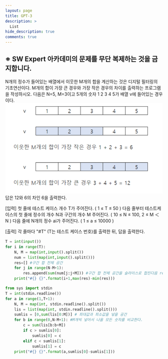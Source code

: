 ```yaml
---
layout: page
title: GPT-3
description: >
  List
hide_description: true
comments: true
---
```


## ※ SW Expert 아카데미의 문제를 무단 복제하는 것을 금지합니다.
N개의 정수가 들어있는 배열에서 이웃한 M개의 합을 계산하는 것은 디지털 필터링의 기초연산이다.
M개의 합이 가장 큰 경우와 가장 작은 경우의 차이를 출력하는 프로그램을 작성하시오.
다음은 N=5, M=3이고 5개의 숫자 1 2 3 4 5가 배열 v에 들어있는 경우이다.
![list4](../image/2.png)
답은 12와 6의 차인 6을 출력한다.


[입력]
첫 줄에 테스트 케이스 개수 T가 주어진다.  ( 1 ≤ T ≤ 50 )
다음 줄부터 테스트케이스의 첫 줄에 정수의 개수 N과 구간의 개수 M 주어진다. ( 10 ≤ N ≤ 100,  2 ≤ M ＜ N )
다음 줄에 N개의 정수 ai가 주어진다. ( 1 ≤ a ≤ 10000 )

[출력]
각 줄마다 "#T" (T는 테스트 케이스 번호)를 출력한 뒤, 답을 출력한다.

~~~python
T = int(input())
for i in range(T):
    N, M = map(int,input().split())
    num = list(map(int,input().split()))
    res=[] #구간 합 전체 공간
    for j in range(N-M+1):
        res.append(sum(num[j:j+M])) #구간 합 전체 공간을 슬라이스로 합친다음 res에 추가
    print("#{} {}".format(i+1,max(res)-min(res)))
~~~

~~~python
from sys import stdin
T = int(stdin.readline())
for a in range(1,T+1):
    N, M = map(int, stdin.readline().split())
    lis = list(map(int, stdin.readline().split()))
    sumlis = [0,sum(lis[0:M])] # 최대값과 최소값을 넣을 공간
    for b in range(0,N-M+1): #M개씩 넣어서 나올 모든 숫자를 비교한다.
        c = sum(lis[b:b+M])
        if c > sumlis[0]:
            sumlis[0] = c
        elif c < sumlis[1]:
            sumlis[1] = c
    print("#{} {}".format(a,sumlis[0]-sumlis[1]))
~~~